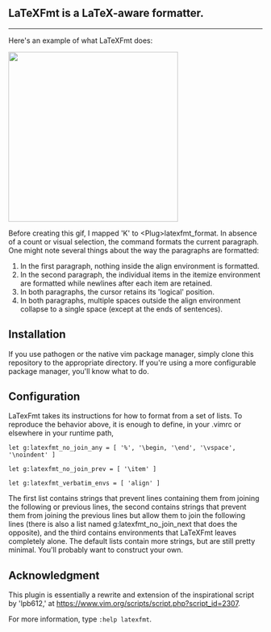 
## LaTeXFmt is a LaTeX-aware formatter.   
 
------------------------- 

 Here's an example of what LaTeXFmt does:
 
<img src="https://github.com/engeljh/assets/blob/master/LaTeXFmt.gif" style="width: 35vw; min-width: 330px;"> 
 
Before creating this gif, I mapped 'K' to &lt;Plug&gt;latexfmt_format.
In absence of a count or visual selection, the command formats the current
paragraph.  One might note several things about the way the paragraphs are
formatted:

1. In the first paragraph, nothing inside the align environment is formatted.
2. In the second paragraph, the individual items in the itemize environment are
   formatted while newlines after each item are retained.
3. In both paragraphs, the cursor retains its 'logical' position.
4. In both paragraphs, multiple spaces outside the align environment collapse to
   a single space (except at the ends of sentences).

## Installation
 
If you use pathogen or the native vim package manager, simply clone this
repository to the appropriate directory.  If you're using a more configurable
package manager, you'll know what to do.

## Configuration

LaTexFmt takes its instructions for how to format from a set of lists.  To
reproduce the behavior above, it is enough to define, in your .vimrc or
elsewhere in your runtime path,

```vim
let g:latexfmt_no_join_any = [ '%', '\begin, '\end', '\vspace', '\noindent' ] 

let g:latexfmt_no_join_prev = [ '\item' ] 

let g:latexfmt_verbatim_envs = [ 'align' ] 
```

The first list contains strings that prevent lines containing them from joining
the following or previous lines, the second contains strings that prevent them
from joining the previous lines but allow them to join the following lines
(there is also a list named g:latexfmt_no_join_next that does the opposite), and
the third contains environments that LaTeXFmt leaves completely alone.  The
default lists contain more strings, but are still pretty minimal.  You'll
probably want to construct your own. 

## Acknowledgment

This plugin is essentially a rewrite and extension of the inspirational script
by 'lpb612,' at https://www.vim.org/scripts/script.php?script_id=2307. 

For more information, type `:help latexfmt`.

